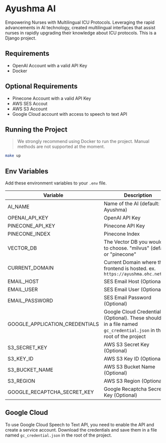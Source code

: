 # Ayushma AI

Empowering Nurses with Multilingual ICU Protocols. Leveraging the rapid advancements in AI technology, created multilingual interfaces that assist nurses in rapidly upgrading their knowledge about ICU protocols. This is a Django project.

## Requirements

- OpenAI Account with a valid API Key
- Docker

## Optional Requirements

- Pinecone Account with a valid API Key
- AWS SES Accout
- AWS S3 Account
- Google Cloud account with access to speech to text API

## Running the Project

> We strongly recommend using Docker to run the project. Manual methods are not supported at the moment.

```bash
make up
```

## Env Variables

Add these environment variables to your `.env` file.

| Variable                       | Description                                                                                                          |
| ------------------------------ | -------------------------------------------------------------------------------------------------------------------- |
| AI_NAME                        | Name of the AI (default: Ayushma)                                                                                    |
| OPENAI_API_KEY                 | OpenAI API Key                                                                                                       |
| PINECONE_API_KEY               | Pinecone API Key                                                                                                     |
| PINECONE_INDEX                 | Pinecone Index                                                                                                       |
| VECTOR_DB                      | The Vector DB you would like to choose. "milvus" (default) or "pinecone"                                             |
| CURRENT_DOMAIN                 | Current Domain where the frontend is hosted. ex. `https://ayushma.ohc.network`                                       |
| EMAIL_HOST                     | SES Email Host (Optional)                                                                                            |
| EMAIL_USER                     | SES Email User (Optional)                                                                                            |
| EMAIL_PASSWORD                 | SES Email Password (Optional)                                                                                        |
| GOOGLE_APPLICATION_CREDENTIALS | Google Cloud Credentials (Optional). These should be in a file named `gc_credential.json` in the root of the project |
| S3_SECRET_KEY                  | AWS S3 Secret Key (Optional)                                                                                         |
| S3_KEY_ID                      | AWS S3 Key ID (Optional)                                                                                             |
| S3_BUCKET_NAME                 | AWS S3 Bucket Name (Optional)                                                                                        |
| S3_REGION                      | AWS S3 Region (Optional)                                                                                             |
| GOOGLE_RECAPTCHA_SECRET_KEY    | Google Recaptcha Secret Key (Optional)                                                                               |

## Google Cloud

To use Google Cloud Speech to Text API, you need to enable the API and create a service account. Download the credentials and save them in a file named `gc_credential.json` in the root of the project.
